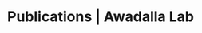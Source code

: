 ---
title: Publications | Awadalla Lab
permalink: /publications/
published: false
isPublic_b: true

publicationType_txt: journal
title_txt: "Low linkage disequilibrium indicative of recombination in foot-and-mouth disease virus gene sequence alignments."
pmid_tl: 15105526
publishDate_tdt: "2004-05-01T07:23:33.000Z"
journalTitle_txt: "The Journal of general virology"
volume_tl: 85
issue_tl: 5
doi_txt: "10.1099/vir.0.19588-0"
authors_list: 
  - author_txt: "Haydon DT"
  - author_txt: "Bastos AD"
  - author_txt: "Awadalla P"
---